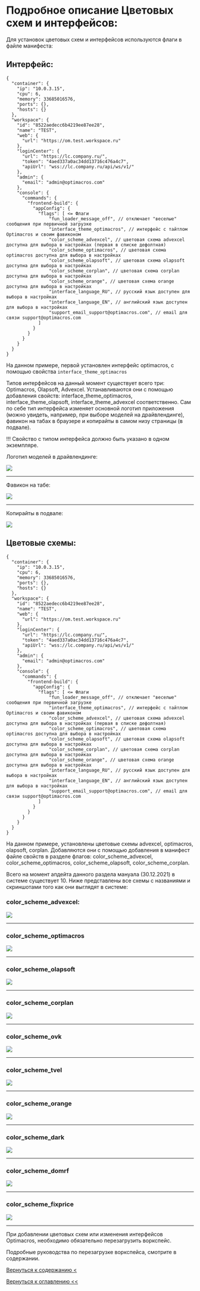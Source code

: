 # Подробное описание Цветовых схем и интерфейсов:

Для установок цветовых схем и интерфейсов используются флаги в файле манифеста:

## Интерфейс:

```
{
  "container": {
    "ip": "10.0.3.15",
    "cpu": 6,
    "memory": 33685016576,
    "ports": {},
    "hosts": {}
  },
  "workspace": {
    "id": "8522aedecc6b4219ee87ee28",
    "name": "TEST",
    "web": {
      "url": "https://om.test.workspace.ru"
    },
    "loginCenter": {
      "url": "https://lc.company.ru/",
      "token": "4aed337a0ac34dd13716c476a4c7",
      "apiUrl": "wss://lc.company.ru/api/ws/v1/"
    },
    "admin": {
      "email": "admin@optimacros.com"
    },
    "console": {
      "commands": {
        "frontend-build": {
          "appConfig": {
            "flags": [ <= Флаги
                "fun_loader_message_off", // отключает "веселые" сообщения при первичной загрузке
                "interface_theme_optimacros", // интерфейс с тайтлом Optimacros и своим фавиконом
                "color_scheme_advexcel", // цветовая схема advexcel доступна для выбора в настройках (первая в списке дефолтная)
                "color_scheme_optimacros", // цветовая схема optimacros доступна для выбора в настройках
                "color_scheme_olapsoft", // цветовая схема olapsoft доступна для выбора в настройках
                "color_scheme_corplan", // цветовая схема corplan доступна для выбора в настройках
                "color_scheme_orange", // цветовая схема orange доступна для выбора в настройках
                "interface_language_RU", // русский язык доступен для выбора в настройках
                "interface_language_EN", // английский язык доступен для выбора в настройках
                "support_email_support@optimacros.com", // email для связи support@optimacros.com
            ]
          }
        }
      }
    }
  }
}

```

На данном примере, первой установлен интерфейс optimacros, с помощью свойства `interface_theme_optimacros`

Типов интерфейсов на данный момент существует всего три: Optimacros, Olapsoft, Advexcel. Устанавливаются 
они с помощью добавления свойств: interface_theme_optimacros, interface_theme_olapsoft, interface_theme_advexcel 
соответственно. Сам по себе тип интерфейса изменяет основной логотип приложения  (можно увидеть, например, при 
выборе моделей на драйвлендинге), фавикон на табах в браузере и копирайты в самом низу страницы (в подвале).
 
 !!! Свойство с типом интерфейса должно быть указано в одном экземпляре.
 
  
Логотип моделей в драйвлендинге:

 ![](./pictures/modelsLogo.jpg)


------------------
Фавикон на табе:

 ![](./pictures/tabsLogo.jpg)


------------------ 
Копирайты в подвале:

 ![](./pictures/footerContent.jpg)
 
## Цветовые схемы:

```
{
  "container": {
    "ip": "10.0.3.15",
    "cpu": 6,
    "memory": 33685016576,
    "ports": {},
    "hosts": {}
  },
  "workspace": {
    "id": "8522aedecc6b4219ee87ee28",
    "name": "TEST",
    "web": {
      "url": "https://om.test.workspace.ru"
    },
    "loginCenter": {
      "url": "https://lc.company.ru/",
      "token": "4aed337a0ac34dd13716c476a4c7",
      "apiUrl": "wss://lc.company.ru/api/ws/v1/"
    },
    "admin": {
      "email": "admin@optimacros.com"
    },
    "console": {
      "commands": {
        "frontend-build": {
          "appConfig": {
            "flags": [ <= Флаги
                "fun_loader_message_off", // отключает "веселые" сообщения при первичной загрузке
                "interface_theme_optimacros", // интерфейс с тайтлом Optimacros и своим фавиконом
                "color_scheme_advexcel", // цветовая схема advexcel доступна для выбора в настройках (первая в списке дефолтная)
                "color_scheme_optimacros", // цветовая схема optimacros доступна для выбора в настройках
                "color_scheme_olapsoft", // цветовая схема olapsoft доступна для выбора в настройках
                "color_scheme_corplan", // цветовая схема corplan доступна для выбора в настройках
                "color_scheme_orange", // цветовая схема orange доступна для выбора в настройках
                "interface_language_RU", // русский язык доступен для выбора в настройках
                "interface_language_EN", // английский язык доступен для выбора в настройках
                "support_email_support@optimacros.com", // email для связи support@optimacros.com
            ]
          }
        }
      }
    }
  }
}

```

На данном примере, установлены цветовые схемы advexcel, optimacros, olapsoft, corplan. Добавляются они с помощью 
добавления в манифест файле свойств в разделе флагов: color_scheme_advexcel, color_scheme_optimacros, 
color_scheme_olapsoft, color_scheme_corplan.

Всего на момент апдейта данного раздела мануала (30.12.2021) в системе существует 10.
Ниже представлены все схемы с названиями и скриншотами того как они выглядят в системе:

### color_scheme_advexcel:

![](./pictures/advexcel.jpg)

------------------
### color_scheme_optimacros

![](./pictures/optimacros.jpg)

------------------
### color_scheme_olapsoft
![](./pictures/olapsoft.jpg)

------------------
### color_scheme_corplan
![](./pictures/corplan.jpg)

------------------
### color_scheme_ovk
![](./pictures/ovk.jpg)

------------------
### color_scheme_tvel
![](./pictures/tvel.jpg)

------------------
### color_scheme_orange
![](./pictures/orange.jpg)

------------------
### color_scheme_dark
![](./pictures/dark.jpg)

------------------
### color_scheme_domrf
![](./pictures/domrf.jpg)

------------------
### color_scheme_fixprice
![](./pictures/fixprice.jpg)

------------------

При добавлении цветовых схем или изменения интерфейсов Optimacros, необходимо обязательно перезагрузить воркспейс.

Подробные руководства по перезагрузке воркспейса, смотрите в содержании.

[Вернуться к содержанию <](contents.md)

[Вернуться к оглавлению <<](index.md)

